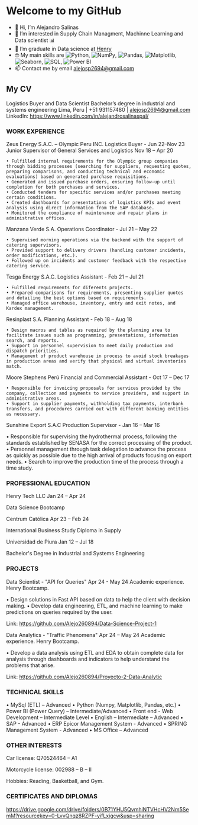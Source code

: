 # Welcome to my GitHub

- 👋 Hi, I’m Alejandro Salinas
- 👀 I’m interested in Supply Chain Managment, Machinne Learning and  Data scientist 📊
- 🌱 I’m graduate in Data science at [Henry](https://www.soyhenry.com/)
- 🤓 My main skills are <img alt="Python" src="https://img.shields.io/badge/Python-gray?style=flat&logo=python&logoColor=white">, <img alt="NumPy" src="https://img.shields.io/badge/Numpy-gray?style=flat&logo=numpy">, <img alt="Pandas" src="https://img.shields.io/badge/Pandas-gray?style=flat&logo=pandas">, <img alt="Matplotlib" src="https://custom-icon-badges.demolab.com/badge/Matplotlib-gray?style=flat&logo=matplotlib&logoColor=white">, <img alt="Seaborn" src="https://custom-icon-badges.demolab.com/badge/Seaborn-gray?style=flat&logo=seaborn&logoColor=white">, <img alt="SQL" src="https://custom-icon-badges.demolab.com/badge/SQL-gray?logo=database&logoColor=white">, <img alt="Power BI" src="https://img.shields.io/badge/PowerBI-gray?style=flat&logo=powerbi&logoColor=white">
- 📫 Contact me by email [alejosp2694@gmail.com](mailto:alejosp2694@gmail.com)


## My CV

Logistics Buyer and Data Scientist
Bachelor’s degree in industrial and systems engineering
Lima, Peru | +51 931157480 | alejosp2694@gmail.com
LinkedIn: https://www.linkedin.com/in/alejandrosalinaspal/


### WORK EXPERIENCE

Zeus Energy S.A.C. – Olympic Peru INC.
Logistics Buyer - Jun 22–Nov 23
Junior Supervisor of General Services and Logistics Nov 18 – Apr 20

    • Fulfilled internal requirements for the Olympic group companies through bidding processes (searching for suppliers, requesting quotes, preparing comparisons, and conducting technical and economic evaluations) based on generated purchase requisitions.
    • Generated and issued purchase orders, ensuring follow-up until completion for both purchases and services.
    • Conducted tenders for specific services and/or purchases meeting certain conditions.
    • Created dashboards for presentations of logistics KPIs and event analysis using direct information from the SAP database.
    • Monitored the compliance of maintenance and repair plans in administrative offices.

Manzana Verde S.A.
Operations Coordinator - Jul 21 – May 22

    • Supervised morning operations via the backend with the support of catering supervisors.
    • Provided support to delivery drivers (handling customer incidents, order modifications, etc.).
    • Followed up on incidents and customer feedback with the respective catering service.

Tesga Energy S.A.C.
Logistics Assistant - Feb 21 – Jul 21

    • Fulfilled requirements for diferents projects.
    • Prepared comparisons for requirements, presenting supplier quotes and detailing the best options based on requirements.
    • Managed office warehouse, inventory, entry and exit notes, and Kardex management.

Resinplast S.A.
Planning Assistant - Feb 18 – Aug 18

    • Design macros and tables as required by the planning area to facilitate issues such as programming, presentations, information search, and reports.
    • Support in personnel supervision to meet daily production and dispatch priorities.
    • Management of product warehouse in process to avoid stock breakages in production areas and verify that physical and virtual inventories match.

Moore Stephens Perú
Financial and Commercial Assistant - Oct 17 – Dec 17

    • Responsible for invoicing proposals for services provided by the company, collection and payments to service providers, and support in administrative areas.
    • Support in supplier payments, withholding tax payments, interbank transfers, and procedures carried out with different banking entities as necessary.

Sunshine Export S.A.C
Production Supervisor - Jan 16 – Mar 16

• Responsible for supervising the hydrothermal process, following the standards established by SENASA for the correct processing of the product.
• Personnel management through task delegation to advance the process as quickly as possible due to the high arrival of products focusing on export needs.
• Search to improve the production time of the process through a time study.

### PROFESSIONAL EDUCATION

Henry Tech LLC 
Jan 24 – Apr 24

Data Science Bootcamp

Centrum Católica 
Apr 23 – Feb 24

International Business Study Diploma in Supply

Universidad de Piura 
Jan 12 – Jul 18

Bachelor's Degree in Industrial and Systems Engineering

### PROJECTS

Data Scientist - "API for Queries" Apr 24 - May 24
Academic experience. Henry Bootcamp.

• Design solutions in Fast API based on data to help the client with decision making.
• Develop data engineering, ETL, and machine learning to make predictions on queries
required by the user.

Link: https://github.com/Alejo260894/Data-Science-Project-1

Data Analytics - "Traffic Phenomena" Apr 24 – May 24
Academic experience. Henry Bootcamp.

• Develop a data analysis using ETL and EDA to obtain complete data for analysis through
dashboards and indicators to help understand the problems that arise.

Link: https://github.com/Alejo260894/Proyecto-2-Data-Analytic

### TECHNICAL SKILLS

• MySql (ETL) – Advanced
• Python (Numpy, Matplotlib, Pandas, etc.)
• Power BI (Power Query) – Intermediate/Advanced
• Front end - Web Development – Intermediate Level
• English – Intermediate – Advanced
• SAP - Advanced
• ERP Epicor Management System - Advanced
• SPRING Management System - Advanced
• MS Office – Advanced

### OTHER INTERESTS

Car license: Q70524464 – A1

Motorcycle license: 002988 – B – II

Hobbies: Reading, Basketball, and Gym.

### CERTIFICATES AND DIPLOMAS

https://drive.google.com/drive/folders/0B71YHU5QvmhiNTVHcHV2Nm5SemM?resourcekey=0-LvvQnqz8RZPF-yifLxigcw&usp=sharing

